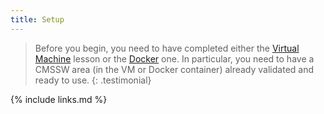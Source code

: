 ```yaml
---
title: Setup
---
```

> Before you begin, you need to have completed either the [Virtual Machine](https://cms-opendata-workshop.github.io/workshop-lesson-virtualmachine/) lesson or the [Docker](https://cms-opendata-workshop.github.io/workshop-lesson-docker/) one.  In particular, you need to have a CMSSW area (in the VM or Docker container) already validated and ready to use.
{: .testimonial}


{% include links.md %}
